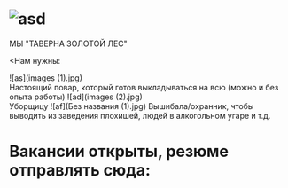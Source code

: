 # ![asd](Безымянный23.png)
МЫ "ТАВЕРНА ЗОЛОТОЙ ЛЕС"

<Нам нужны:

![as](images (1).jpg)	
Настоящий повар, который готов выкладываться на всю (можно и без опыта работы) 
![ad](images (2).jpg)	
Уборщицу
![af](Без названия (1).jpg) 
Вышибала/охранник, чтобы выводить из заведения плохишей, людей в алкогольном угаре и т.д.
# Вакансии открыты, резюме отправлять сюда:




